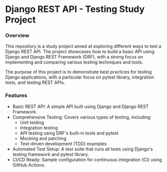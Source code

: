 # Django REST API - Testing Study Project
### Overview

This repository is a study project aimed at exploring different ways to test 
a Django REST API. The project showcases how to build a basic API using Django 
and Django REST Framework (DRF), with a strong focus on implementing and 
comparing various testing techniques and tools.

The purpose of this project is to demonstrate best practices for testing 
Django applications, with a particular focus on pytest library, integration 
tests, and testing REST APIs.

### Features

- Basic REST API: A simple API built using Django and Django REST Framework.
- Comprehensive Testing: Covers various types of testing, including:
  - Unit testing
  - Integration testing
  - API testing using DRF's built-in tools and pytest
  - Mocking and patching
  - Test-driven development (TDD) examples
- Automated Test Setup: A test suite that runs all tests using Django's 
testing framework and pytest library.
- CI/CD Ready: Sample configuration for continuous integration (CI) using GitHub Actions.
